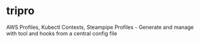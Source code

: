 # tripro
AWS Profiles, Kubectl Contexts, Steampipe Profiles - Generate and manage with tool and hooks from a central config file

